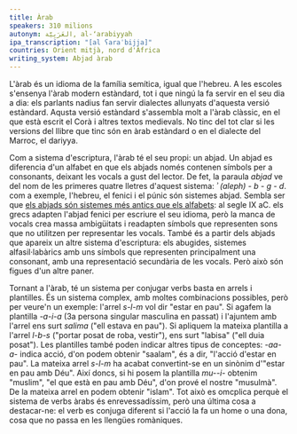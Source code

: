 ```yaml
---
title: Àrab
speakers: 310 milions
autonym: العَرَبِيَّة‎, al-ʻarabiyyah
ipa_transcription: "[al ʕaraˈbijja]"
countries: Orient mitjà, nord d'Àfrica
writing_system: Abjad àrab
---
```


L'àrab és un idioma de la família semítica, igual que l'hebreu. A les escoles s'ensenya l'àrab modern estàndard, tot i que ningú la fa servir en el seu dia a dia: els parlants nadius fan servir dialectes allunyats d'aquesta versió estàndard. Aqusta versió estàndard s'assembla molt a l'àrab clàssic, en el que està escrit el Corà i altres textos medievals. No tinc del tot clar si les versions del llibre que tinc són en àrab estàndard o en el dialecte del Marroc, el dariyya.

Com a sistema d'escriptura, l'àrab té el seu propi: un abjad. Un abjad es diferencia d'un alfabet en que els abjads només contenen símbols per a consonants, deixant les vocals a gust del lector. De fet, la paraula *abjad* ve del nom de les primeres quatre lletres d'aquest sistema: *ʾ (aleph) - b - g - d*. com a exemple, l'hebreu, el fenici i el púnic són sistemes abjad. Sembla ser que [els abjads són sistemes més antics que els alfabets][addition-of-vowels]: al segle IX aC. els grecs adapten l'abjad fenici per escriure el seu idioma, però la manca de vocals crea massa ambigüitats i readapten símbols que representen sons que no utilitzen per representar les vocals. També és a partir dels abjads que apareix un altre sistema d'escriptura: els abugides, sistemes alfasil·labàrics amb uns símbols que representen principalment una consonant, amb una representació secundària de les vocals. Però això són figues d'un altre paner.

Tornant a l'àrab, té un sistema per conjugar verbs basta en arrels i plantilles. És un sistema complex, amb moltes combinacions possibles, però per veure'n un exemple: l'arrel *s-l-m* vol dir "estar en pau". Si agafem la plantilla *-a-i-a* (3a persona singular masculina en passat) i l'ajuntem amb l'arrel ens surt *salima* ("ell estava en pau"). Si apliquem la mateixa plantilla a l'arrel *l-b-s* ("portar posat de roba, vestir"), ens surt "labisa" ("ell duia posat"). Les plantilles també poden indicar altres tipus de conceptes: *-aa-a-* indica acció, d'on podem obtenir "saalam", és a dir, "l'acció d'estar en pau". La mateixa arrel *s-l-m* ha acabat convertint-se en un sinònim d'"estar en pau amb Déu". Així doncs, si hi posem la plantilla *mu--i-* obtenim "muslim", "el que està en pau amb Déu", d'on prové el nostre "musulmà". De la mateixa arrel en podem obtenir "islam". Tot això es omcplica perquè el sistema de verbs àrabs és enrevessadíssim, però una última cosa a destacar-ne: el verb es conjuga diferent si l'acció la fa un home o una dona, cosa que no passa en les llengües romàniques.

[addition-of-vowels]: https://en.wikipedia.org/wiki/Abjad#Addition_of_vowels

